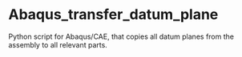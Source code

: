 # Abaqus_transfer_datum_plane
Python script for Abaqus/CAE, that copies all datum planes from the assembly to all relevant parts.
